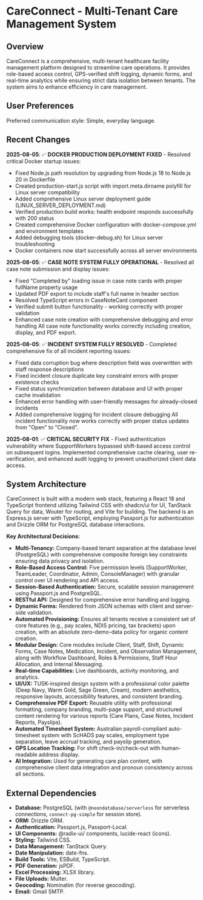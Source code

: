 # CareConnect - Multi-Tenant Care Management System

## Overview
CareConnect is a comprehensive, multi-tenant healthcare facility management platform designed to streamline care operations. It provides role-based access control, GPS-verified shift logging, dynamic forms, and real-time analytics while ensuring strict data isolation between tenants. The system aims to enhance efficiency in care management.

## User Preferences
Preferred communication style: Simple, everyday language.

## Recent Changes
**2025-08-05**: ✅ **DOCKER PRODUCTION DEPLOYMENT FIXED** - Resolved critical Docker startup issues:
- Fixed Node.js path resolution by upgrading from Node.js 18 to Node.js 20 in Dockerfile
- Created production-start.js script with import.meta.dirname polyfill for Linux server compatibility
- Added comprehensive Linux server deployment guide (LINUX_SERVER_DEPLOYMENT.md)
- Verified production build works: health endpoint responds successfully with 200 status
- Created comprehensive Docker configuration with docker-compose.yml and environment templates
- Added debugging tools (docker-debug.sh) for Linux server troubleshooting
- Docker containers now start successfully across all server environments

**2025-08-05**: ✅ **CASE NOTE SYSTEM FULLY OPERATIONAL** - Resolved all case note submission and display issues:
- Fixed "Completed by" loading issue in case note cards with proper fullName property usage
- Updated PDF export to include staff's full name in header section
- Resolved TypeScript errors in CaseNoteCard component  
- Verified submit button functionality - working correctly with proper validation
- Enhanced case note creation with comprehensive debugging and error handling
All case note functionality works correctly including creation, display, and PDF export.

**2025-08-05**: ✅ **INCIDENT SYSTEM FULLY RESOLVED** - Completed comprehensive fix of all incident reporting issues:
- Fixed data corruption bug where description field was overwritten with staff response descriptions
- Fixed incident closure duplicate key constraint errors with proper existence checks  
- Fixed status synchronization between database and UI with proper cache invalidation
- Enhanced error handling with user-friendly messages for already-closed incidents
- Added comprehensive logging for incident closure debugging
All incident functionality now works correctly with proper status updates from "Open" to "Closed".

**2025-08-01**: ✅ **CRITICAL SECURITY FIX** - Fixed authentication vulnerability where SupportWorkers bypassed shift-based access control on subsequent logins. Implemented comprehensive cache clearing, user re-verification, and enhanced audit logging to prevent unauthorized client data access.

## System Architecture
CareConnect is built with a modern web stack, featuring a React 18 and TypeScript frontend utilizing Tailwind CSS with shadcn/ui for UI, TanStack Query for data, Wouter for routing, and Vite for building. The backend is an Express.js server with TypeScript, employing Passport.js for authentication and Drizzle ORM for PostgreSQL database interactions.

**Key Architectural Decisions:**
-   **Multi-Tenancy:** Company-based tenant separation at the database level (PostgreSQL) with comprehensive composite foreign key constraints ensuring data privacy and isolation.
-   **Role-Based Access Control:** Five permission levels (SupportWorker, TeamLeader, Coordinator, Admin, ConsoleManager) with granular control over UI rendering and API access.
-   **Session-Based Authentication:** Secure, scalable session management using Passport.js and PostgreSQL.
-   **RESTful API:** Designed for comprehensive error handling and logging.
-   **Dynamic Forms:** Rendered from JSON schemas with client and server-side validation.
-   **Automated Provisioning:** Ensures all tenants receive a consistent set of core features (e.g., pay scales, NDIS pricing, tax brackets) upon creation, with an absolute zero-demo-data policy for organic content creation.
-   **Modular Design:** Core modules include Client, Staff, Shift, Dynamic Forms, Case Notes, Medication, Incident, and Observation Management, along with Workflow Dashboard, Roles & Permissions, Staff Hour Allocation, and Internal Messaging.
-   **Real-time Capabilities:** Live dashboards, activity monitoring, and analytics.
-   **UI/UX:** TUSK-inspired design system with a professional color palette (Deep Navy, Warm Gold, Sage Green, Cream), modern aesthetics, responsive layouts, accessibility features, and consistent branding.
-   **Comprehensive PDF Export:** Reusable utility with professional formatting, company branding, multi-page support, and structured content rendering for various reports (Care Plans, Case Notes, Incident Reports, Payslips).
-   **Automated Timesheet System:** Australian payroll-compliant auto-timesheet system with ScHADS pay scales, employment type separation, leave accrual tracking, and payslip generation.
-   **GPS Location Tracking:** For shift check-in/check-out with human-readable address display.
-   **AI Integration:** Used for generating care plan content, with comprehensive client data integration and pronoun consistency across all sections.

## External Dependencies
-   **Database:** PostgreSQL (with `@neondatabase/serverless` for serverless connections, `connect-pg-simple` for session store).
-   **ORM:** Drizzle ORM.
-   **Authentication:** Passport.js, Passport-Local.
-   **UI Components:** @radix-ui/ components, lucide-react (icons).
-   **Styling:** Tailwind CSS.
-   **Data Management:** TanStack Query.
-   **Date Manipulation:** date-fns.
-   **Build Tools:** Vite, ESBuild, TypeScript.
-   **PDF Generation:** jsPDF.
-   **Excel Processing:** XLSX library.
-   **File Uploads:** Multer.
-   **Geocoding:** Nominatim (for reverse geocoding).
-   **Email:** Gmail SMTP.